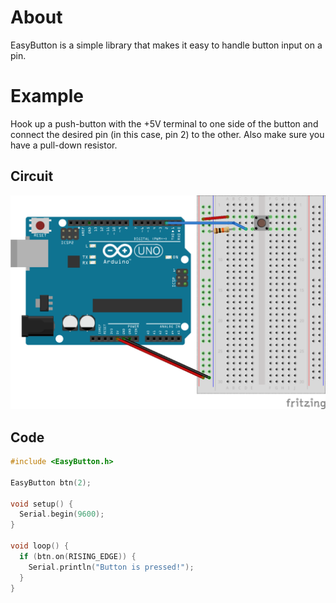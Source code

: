 # About
EasyButton is a simple library that makes it easy to handle button input on a pin.

# Example
Hook up a push-button with the +5V terminal to one side of the button and connect the desired pin (in this case, pin 2) to the other. Also make sure you have a pull-down resistor.

## Circuit
![Schematic](schematic.png "Schematic")
## Code
```cpp
#include <EasyButton.h>

EasyButton btn(2);

void setup() {
  Serial.begin(9600);
}

void loop() {
  if (btn.on(RISING_EDGE)) {
    Serial.println("Button is pressed!");
  }
}
```
